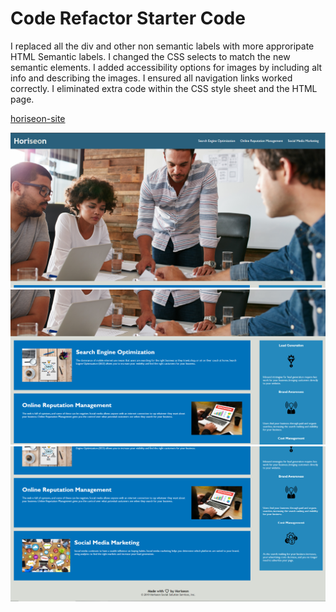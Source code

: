 # Code Refactor Starter Code

I replaced all the div and other non semantic labels with more approripate HTML Semantic labels.
I changed the CSS selects to match the new semantic elements.
I added accessibility options for images by including alt info and describing the images.
I ensured all navigation links worked correctly.
I eliminated extra code within the CSS style sheet and the HTML page.

[horiseon-site](https://dannyramirezgd.github.io/Challenge-1/)

![screenshot](https://github.com/dannyramirezgd/Challenge-1/blob/main/assets/images/screenshot-1.PNG "Screenshot of site")
![screenshot](https://github.com/dannyramirezgd/Challenge-1/blob/main/assets/images/screenshot-2.PNG "Screenshot of site")
![screenshot](https://github.com/dannyramirezgd/Challenge-1/blob/main/assets/images/screenshot-3.PNG "Screenshot of site")

